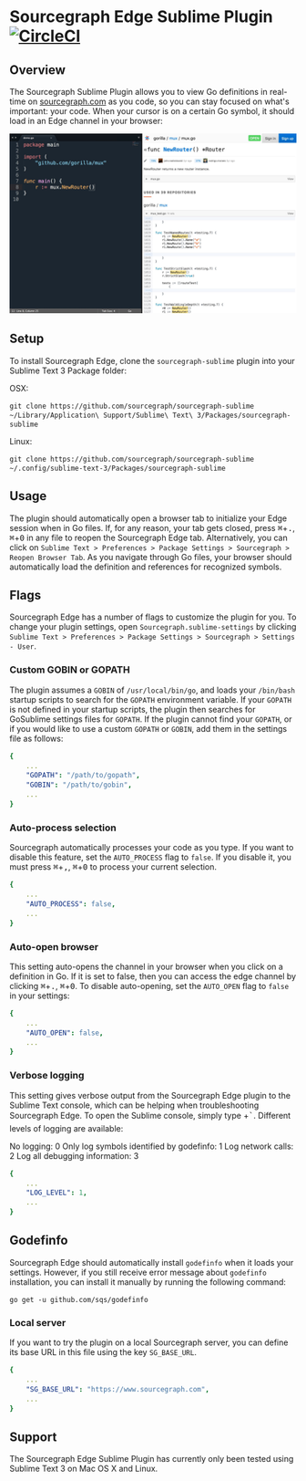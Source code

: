 # Sourcegraph Edge Sublime Plugin [![CircleCI](https://circleci.com/gh/luttig/sg-sublime.svg?style=svg)](https://circleci.com/gh/luttig/sg-sublime)

## Overview

The Sourcegraph Sublime Plugin allows you to view Go definitions in real-time on [sourcegraph.com](http://www.sourcegraph.com) as you code, so you can stay focused on what's important: your code. When your cursor is on a certain Go symbol, it should load in an Edge channel in your browser:

![Sourcegraph Edge Sublime Plugin](images/setup.jpg)

## Setup

To install Sourcegraph Edge, clone the `sourcegraph-sublime` plugin into your Sublime Text 3 Package folder:

OSX:

```shell
git clone https://github.com/sourcegraph/sourcegraph-sublime ~/Library/Application\ Support/Sublime\ Text\ 3/Packages/sourcegraph-sublime
```

Linux:

```shell
git clone https://github.com/sourcegraph/sourcegraph-sublime ~/.config/sublime-text-3/Packages/sourcegraph-sublime
```

## Usage

The plugin should automatically open a browser tab to initialize your Edge session when in Go files. If, for any reason, your tab gets closed, press <kbd>&#8984;</kbd>+<kbd>.</kbd>, <kbd>&#8984;</kbd>+<kbd>0</kbd> in any file to reopen the Sourcegraph Edge tab. Alternatively, you can click on `Sublime Text > Preferences > Package Settings > Sourcegraph > Reopen Browser Tab`. As you navigate through Go files, your browser should automatically load the definition and references for recognized symbols.

## Flags

Sourcegraph Edge has a number of flags to customize the plugin for you. To change your plugin settings, open `Sourcegraph.sublime-settings` by clicking `Sublime Text > Preferences > Package Settings > Sourcegraph > Settings - User`.

### Custom GOBIN or GOPATH

The plugin assumes a `GOBIN` of `/usr/local/bin/go`, and loads your `/bin/bash` startup scripts to search for the `GOPATH` environment variable. If your `GOPATH` is not defined in your startup scripts, the plugin then searches for GoSublime settings files for `GOPATH`. If the plugin cannot find your `GOPATH`, or if you would like to use a custom `GOPATH` or `GOBIN`, add them in the settings file as follows:

```yml
{
	...
	"GOPATH": "/path/to/gopath",
	"GOBIN": "/path/to/gobin",
	...
}
```

### Auto-process selection

Sourcegraph automatically processes your code as you type. If you want to disable this feature, set the `AUTO_PROCESS` flag to `false`. If you disable it, you must press <kbd>&#8984;</kbd>+<kbd>,</kbd>, <kbd>&#8984;</kbd>+<kbd>0</kbd> to process your current selection.

```yml
{
	...
	"AUTO_PROCESS": false,
	...
}
```

### Auto-open browser

This setting auto-opens the channel in your browser when you click on a definition in Go. If it is set to false, then you can access the edge channel by clicking <kbd>&#8984;</kbd>+<kbd>.</kbd>, <kbd>&#8984;</kbd>+<kbd>0</kbd>. To disable auto-opening, set the `AUTO_OPEN` flag to `false` in your settings:

```yml
{
	...
	"AUTO_OPEN": false,
	...
}
```

### Verbose logging

This setting gives verbose output from the Sourcegraph Edge plugin to the Sublime Text console, which can be helping when troubleshooting Sourcegraph Edge. To open the Sublime console, simply type <kbd>&#159;</kbd>+<kbd>`</kbd>. Different levels of logging are available:

No logging: 0
Only log symbols identified by godefinfo: 1
Log network calls: 2
Log all debugging information: 3

```yml
{
	...
	"LOG_LEVEL": 1,
	...
}
```

## Godefinfo

Sourcegraph Edge should automatically install `godefinfo` when it loads your settings. However, if you still receive error message about `godefinfo` installation, you can install it manually by running the following command:

```shell
go get -u github.com/sqs/godefinfo
```

### Local server

If you want to try the plugin on a local Sourcegraph server, you can define its base URL in this file using the key `SG_BASE_URL`.

```yml
{
	...
	"SG_BASE_URL": "https://www.sourcegraph.com",
	...
}
```

## Support

The Sourcegraph Edge Sublime Plugin has currently only been tested using Sublime Text 3 on Mac OS X and Linux.
